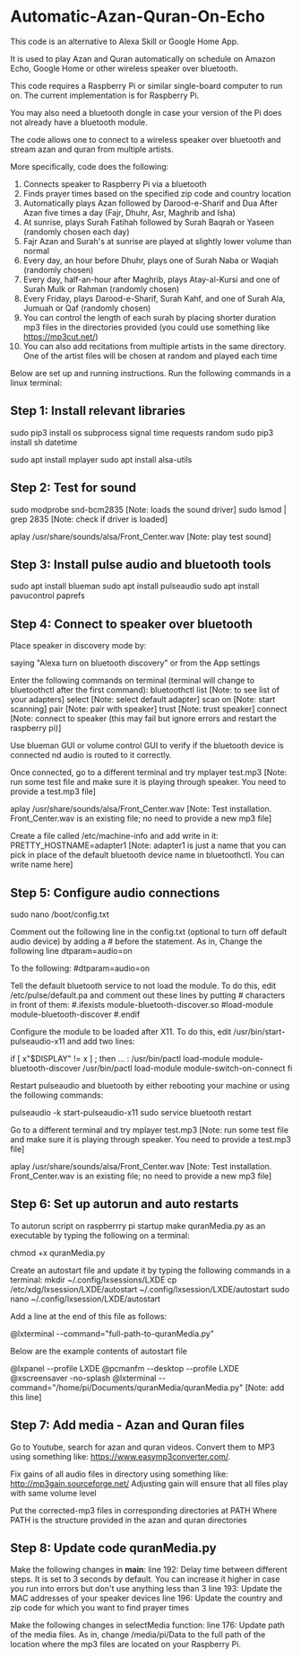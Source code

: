 # Automatic-Azan-Quran-On-Echo

This code is an alternative to Alexa Skill or Google Home App. 

It is used to play Azan and Quran automatically on schedule on Amazon Echo, Google Home or other wireless speaker over bluetooth.

This code requires a Raspberry Pi or similar single-board computer to run on. The current implementation is for Raspberry Pi. 

You may also need a bluetooth dongle in case your version of the Pi does not already have a bluetooth module.

The code allows one to connect to a wireless speaker over bluetooth and stream azan and quran from multiple artists. 

More specifically, code does the following:

1. Connects speaker to Raspberry Pi via a bluetooth
2. Finds prayer times based on the specified zip code and country location
3. Automatically plays Azan followed by Darood-e-Sharif and Dua After Azan five times a day (Fajr, Dhuhr, Asr, Maghrib and Isha)
4. At sunrise, plays Surah Fatihah followed by Surah Baqrah or Yaseen (randomly chosen each day)
5. Fajr Azan and Surah's at sunrise are played at slightly lower volume than normal
6. Every day, an hour before Dhuhr, plays one of Surah Naba or Waqiah (randomly chosen)
7. Every day, half-an-hour after Maghrib, plays Atay-al-Kursi and one of Surah Mulk or Rahman (randomly chosen)
8. Every Friday, plays Darood-e-Sharif, Surah Kahf, and one of Surah Ala, Jumuah or Qaf (randomly chosen)
9. You can control the length of each surah by placing shorter duration mp3 files in the directories provided (you could use something like https://mp3cut.net/)
10. You can also add recitations from multiple artists in the same directory. One of the artist files will be chosen at random and played each time

Below are set up and running instructions. Run the following commands in a linux terminal:

Step 1: Install relevant libraries
-------------------------------------------------
sudo pip3 install os subprocess signal time requests random
sudo pip3 install sh datetime
 
sudo apt install mplayer
sudo apt install alsa-utils

Step 2: Test for sound
-------------------------------------------------
sudo modprobe snd-bcm2835  [Note: loads the sound driver]
sudo lsmod | grep 2835     [Note: check if driver is loaded]
 
aplay /usr/share/sounds/alsa/Front_Center.wav  [Note: play test sound]

Step 3: Install pulse audio and bluetooth tools
-------------------------------------------------
sudo apt install blueman
sudo apt install pulseaudio
sudo apt install pavucontrol paprefs

Step 4: Connect to speaker over bluetooth
-------------------------------------------------
Place speaker in discovery mode by:

saying "Alexa turn on bluetooth discovery" or from the App settings

Enter the following commands on terminal (terminal will change to bluetoothctl after the first command):
bluetoothctl 
list                  [Note: to see list of your adapters]
select <ADAPTERMAC>   [Note: select default adapter]
scan on               [Note: start scanning]
pair <SPEAKERMAC>     [Note: pair with speaker]
trust <SPEAKERMAC>    [Note: trust speaker]
connect <SPEAKERMAC>  [Note: connect to speaker (this may fail but ignore errors and restart the raspberry pi)]

Use blueman GUI or volume control GUI to verify if the bluetooth device is connected nd audio is routed to it correctly.

Once connected, go to a different terminal and try
mplayer test.mp3      [Note: run some test file and make sure it is playing through speaker. You need to provide a test.mp3 file]

aplay /usr/share/sounds/alsa/Front_Center.wav [Note: Test installation. Front_Center.wav is an existing file; no need to provide a new mp3 file]

Create a file called /etc/machine-info and add write in it:
PRETTY_HOSTNAME=adapter1 [Note: adapter1 is just a name that you can pick in place of the default bluetooth device name in bluetoothctl. You can write name here]

Step 5: Configure audio connections
-------------------------------------------------
sudo nano /boot/config.txt

Comment out the following line in the config.txt (optional to turn off default audio device) by adding a # before the statement. As in,
Change the following line
dtparam=audio=on

To the following:
#dtparam=audio=on

Tell the default bluetooth service to not load the module. To do this, edit /etc/pulse/default.pa and comment out these lines by putting # characters in front of them:
 #.ifexists module-bluetooth-discover.so
 #load-module module-bluetooth-discover
 #.endif

Configure the module to be loaded after X11. To do this, edit /usr/bin/start-pulseaudio-x11 and add two lines:

  if [ x"$DISPLAY" != x ] ; then
  ...
  <Add these lines below>:
  /usr/bin/pactl load-module module-bluetooth-discover
  /usr/bin/pactl load-module module-switch-on-connect
  fi

Restart pulseaudio and bluetooth by either rebooting your machine or using the following commands:

pulseaudio -k
start-pulseaudio-x11
sudo service bluetooth restart

Go to a different terminal and try
mplayer test.mp3      [Note: run some test file and make sure it is playing through speaker. You need to provide a test.mp3 file]

aplay /usr/share/sounds/alsa/Front_Center.wav [Note: Test installation. Front_Center.wav is an existing file; no need to provide a new mp3 file]

Step 6: Set up autorun and auto restarts
-------------------------------------------------
To autorun script on raspberrry pi startup make quranMedia.py as an executable by typing the following on a terminal:

chmod +x quranMedia.py
 
Create an autostart file and update it by typing the following commands in a terminal:
mkdir ~/.config/lxsessions/LXDE
cp /etc/xdg/lxsession/LXDE/autostart ~/.config/lxsession/LXDE/autostart
sudo nano ~/.config/lxsession/LXDE/autostart

Add a line at the end of this file as follows:

@lxterminal --command="full-path-to-quranMedia.py"

Below are the example contents of autostart file

@lxpanel --profile LXDE
@pcmanfm --desktop --profile LXDE
@xscreensaver -no-splash
@lxterminal --command="/home/pi/Documents/quranMedia/quranMedia.py"     [Note: add this line]

Step 7: Add media - Azan and Quran files
-------------------------------------------------

Go to Youtube, search for azan and quran videos. Convert them to MP3 using something like: https://www.easymp3converter.com/. 

Fix gains of all audio files in directory using something like: http://mp3gain.sourceforge.net/
Adjusting gain will ensure that all files play with same volume level

Put the corrected-mp3 files in corresponding directories at PATH Where PATH is the structure provided in the azan and quran directories

Step 8: Update code quranMedia.py
-------------------------------------------------
Make the following changes in __main__:
line 192: Delay time between different steps. It is set to 3 seconds by default. You can increase it higher in case you run into errors but don't use anything less than 3
line 193: Update the MAC addresses of your speaker devices
line 196: Update the country and zip code for which you want to find prayer times

Make the following changes in selectMedia function:
line 176: Update path of the media files. As in, change /media/pi/Data to the full path of the location where the mp3 files are located on your Raspberry Pi.
